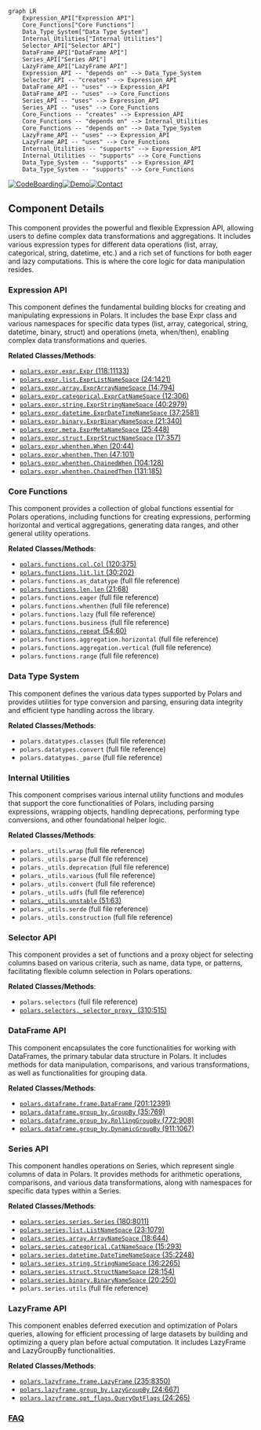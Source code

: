 ```mermaid
graph LR
    Expression_API["Expression API"]
    Core_Functions["Core Functions"]
    Data_Type_System["Data Type System"]
    Internal_Utilities["Internal Utilities"]
    Selector_API["Selector API"]
    DataFrame_API["DataFrame API"]
    Series_API["Series API"]
    LazyFrame_API["LazyFrame API"]
    Expression_API -- "depends on" --> Data_Type_System
    Selector_API -- "creates" --> Expression_API
    DataFrame_API -- "uses" --> Expression_API
    DataFrame_API -- "uses" --> Core_Functions
    Series_API -- "uses" --> Expression_API
    Series_API -- "uses" --> Core_Functions
    Core_Functions -- "creates" --> Expression_API
    Core_Functions -- "depends on" --> Internal_Utilities
    Core_Functions -- "depends on" --> Data_Type_System
    LazyFrame_API -- "uses" --> Expression_API
    LazyFrame_API -- "uses" --> Core_Functions
    Internal_Utilities -- "supports" --> Expression_API
    Internal_Utilities -- "supports" --> Core_Functions
    Data_Type_System -- "supports" --> Expression_API
    Data_Type_System -- "supports" --> Core_Functions
```
[![CodeBoarding](https://img.shields.io/badge/Generated%20by-CodeBoarding-9cf?style=flat-square)](https://github.com/CodeBoarding/CodeBoarding)[![Demo](https://img.shields.io/badge/Try%20our-Demo-blue?style=flat-square)](https://www.codeboarding.org/demo)[![Contact](https://img.shields.io/badge/Contact%20us%20-%20contact@codeboarding.org-lightgrey?style=flat-square)](mailto:contact@codeboarding.org)

## Component Details

This component provides the powerful and flexible Expression API, allowing users to define complex data transformations and aggregations. It includes various expression types for different data operations (list, array, categorical, string, datetime, etc.) and a rich set of functions for both eager and lazy computations. This is where the core logic for data manipulation resides.

### Expression API
This component defines the fundamental building blocks for creating and manipulating expressions in Polars. It includes the base Expr class and various namespaces for specific data types (list, array, categorical, string, datetime, binary, struct) and operations (meta, when/then), enabling complex data transformations and queries.


**Related Classes/Methods**:

- <a href="https://github.com/pola-rs/polars/blob/master/py-polars/polars/expr/expr.py#L118-L11133" target="_blank" rel="noopener noreferrer">`polars.expr.expr.Expr` (118:11133)</a>
- <a href="https://github.com/pola-rs/polars/blob/master/py-polars/polars/expr/list.py#L24-L1421" target="_blank" rel="noopener noreferrer">`polars.expr.list.ExprListNameSpace` (24:1421)</a>
- <a href="https://github.com/pola-rs/polars/blob/master/py-polars/polars/expr/array.py#L14-L794" target="_blank" rel="noopener noreferrer">`polars.expr.array.ExprArrayNameSpace` (14:794)</a>
- <a href="https://github.com/pola-rs/polars/blob/master/py-polars/polars/expr/categorical.py#L12-L306" target="_blank" rel="noopener noreferrer">`polars.expr.categorical.ExprCatNameSpace` (12:306)</a>
- <a href="https://github.com/pola-rs/polars/blob/master/py-polars/polars/expr/string.py#L40-L2979" target="_blank" rel="noopener noreferrer">`polars.expr.string.ExprStringNameSpace` (40:2979)</a>
- <a href="https://github.com/pola-rs/polars/blob/master/py-polars/polars/expr/datetime.py#L37-L2581" target="_blank" rel="noopener noreferrer">`polars.expr.datetime.ExprDateTimeNameSpace` (37:2581)</a>
- <a href="https://github.com/pola-rs/polars/blob/master/py-polars/polars/expr/binary.py#L21-L340" target="_blank" rel="noopener noreferrer">`polars.expr.binary.ExprBinaryNameSpace` (21:340)</a>
- <a href="https://github.com/pola-rs/polars/blob/master/py-polars/polars/expr/meta.py#L25-L448" target="_blank" rel="noopener noreferrer">`polars.expr.meta.ExprMetaNameSpace` (25:448)</a>
- <a href="https://github.com/pola-rs/polars/blob/master/py-polars/polars/expr/struct.py#L17-L357" target="_blank" rel="noopener noreferrer">`polars.expr.struct.ExprStructNameSpace` (17:357)</a>
- <a href="https://github.com/pola-rs/polars/blob/master/py-polars/polars/expr/whenthen.py#L20-L44" target="_blank" rel="noopener noreferrer">`polars.expr.whenthen.When` (20:44)</a>
- <a href="https://github.com/pola-rs/polars/blob/master/py-polars/polars/expr/whenthen.py#L47-L101" target="_blank" rel="noopener noreferrer">`polars.expr.whenthen.Then` (47:101)</a>
- <a href="https://github.com/pola-rs/polars/blob/master/py-polars/polars/expr/whenthen.py#L104-L128" target="_blank" rel="noopener noreferrer">`polars.expr.whenthen.ChainedWhen` (104:128)</a>
- <a href="https://github.com/pola-rs/polars/blob/master/py-polars/polars/expr/whenthen.py#L131-L185" target="_blank" rel="noopener noreferrer">`polars.expr.whenthen.ChainedThen` (131:185)</a>


### Core Functions
This component provides a collection of global functions essential for Polars operations, including functions for creating expressions, performing horizontal and vertical aggregations, generating data ranges, and other general utility operations.


**Related Classes/Methods**:

- <a href="https://github.com/pola-rs/polars/blob/master/py-polars/polars/functions/col.py#L120-L375" target="_blank" rel="noopener noreferrer">`polars.functions.col.Col` (120:375)</a>
- <a href="https://github.com/pola-rs/polars/blob/master/py-polars/polars/functions/lit.py#L30-L202" target="_blank" rel="noopener noreferrer">`polars.functions.lit.lit` (30:202)</a>
- `polars.functions.as_datatype` (full file reference)
- <a href="https://github.com/pola-rs/polars/blob/master/py-polars/polars/functions/len.py#L21-L68" target="_blank" rel="noopener noreferrer">`polars.functions.len.len` (21:68)</a>
- `polars.functions.eager` (full file reference)
- `polars.functions.whenthen` (full file reference)
- `polars.functions.lazy` (full file reference)
- `polars.functions.business` (full file reference)
- <a href="https://github.com/pola-rs/polars/blob/master/py-polars/polars/functions/repeat.py#L54-L60" target="_blank" rel="noopener noreferrer">`polars.functions.repeat` (54:60)</a>
- `polars.functions.aggregation.horizontal` (full file reference)
- `polars.functions.aggregation.vertical` (full file reference)
- `polars.functions.range` (full file reference)


### Data Type System
This component defines the various data types supported by Polars and provides utilities for type conversion and parsing, ensuring data integrity and efficient type handling across the library.


**Related Classes/Methods**:

- `polars.datatypes.classes` (full file reference)
- `polars.datatypes.convert` (full file reference)
- `polars.datatypes._parse` (full file reference)


### Internal Utilities
This component comprises various internal utility functions and modules that support the core functionalities of Polars, including parsing expressions, wrapping objects, handling deprecations, performing type conversions, and other foundational helper logic.


**Related Classes/Methods**:

- `polars._utils.wrap` (full file reference)
- `polars._utils.parse` (full file reference)
- `polars._utils.deprecation` (full file reference)
- `polars._utils.various` (full file reference)
- `polars._utils.convert` (full file reference)
- `polars._utils.udfs` (full file reference)
- <a href="https://github.com/pola-rs/polars/blob/master/py-polars/polars/_utils/unstable.py#L51-L63" target="_blank" rel="noopener noreferrer">`polars._utils.unstable` (51:63)</a>
- `polars._utils.serde` (full file reference)
- `polars._utils.construction` (full file reference)


### Selector API
This component provides a set of functions and a proxy object for selecting columns based on various criteria, such as name, data type, or patterns, facilitating flexible column selection in Polars operations.


**Related Classes/Methods**:

- `polars.selectors` (full file reference)
- <a href="https://github.com/pola-rs/polars/blob/master/py-polars/polars/selectors.py#L310-L515" target="_blank" rel="noopener noreferrer">`polars.selectors._selector_proxy_` (310:515)</a>


### DataFrame API
This component encapsulates the core functionalities for working with DataFrames, the primary tabular data structure in Polars. It includes methods for data manipulation, comparisons, and various transformations, as well as functionalities for grouping data.


**Related Classes/Methods**:

- <a href="https://github.com/pola-rs/polars/blob/master/py-polars/polars/dataframe/frame.py#L201-L12391" target="_blank" rel="noopener noreferrer">`polars.dataframe.frame.DataFrame` (201:12391)</a>
- <a href="https://github.com/pola-rs/polars/blob/master/py-polars/polars/dataframe/group_by.py#L35-L769" target="_blank" rel="noopener noreferrer">`polars.dataframe.group_by.GroupBy` (35:769)</a>
- <a href="https://github.com/pola-rs/polars/blob/master/py-polars/polars/dataframe/group_by.py#L772-L908" target="_blank" rel="noopener noreferrer">`polars.dataframe.group_by.RollingGroupBy` (772:908)</a>
- <a href="https://github.com/pola-rs/polars/blob/master/py-polars/polars/dataframe/group_by.py#L911-L1067" target="_blank" rel="noopener noreferrer">`polars.dataframe.group_by.DynamicGroupBy` (911:1067)</a>


### Series API
This component handles operations on Series, which represent single columns of data in Polars. It provides methods for arithmetic operations, comparisons, and various data transformations, along with namespaces for specific data types within a Series.


**Related Classes/Methods**:

- <a href="https://github.com/pola-rs/polars/blob/master/py-polars/polars/series/series.py#L180-L8011" target="_blank" rel="noopener noreferrer">`polars.series.series.Series` (180:8011)</a>
- <a href="https://github.com/pola-rs/polars/blob/master/py-polars/polars/series/list.py#L23-L1079" target="_blank" rel="noopener noreferrer">`polars.series.list.ListNameSpace` (23:1079)</a>
- <a href="https://github.com/pola-rs/polars/blob/master/py-polars/polars/series/array.py#L18-L644" target="_blank" rel="noopener noreferrer">`polars.series.array.ArrayNameSpace` (18:644)</a>
- <a href="https://github.com/pola-rs/polars/blob/master/py-polars/polars/series/categorical.py#L15-L293" target="_blank" rel="noopener noreferrer">`polars.series.categorical.CatNameSpace` (15:293)</a>
- <a href="https://github.com/pola-rs/polars/blob/master/py-polars/polars/series/datetime.py#L35-L2248" target="_blank" rel="noopener noreferrer">`polars.series.datetime.DateTimeNameSpace` (35:2248)</a>
- <a href="https://github.com/pola-rs/polars/blob/master/py-polars/polars/series/string.py#L36-L2265" target="_blank" rel="noopener noreferrer">`polars.series.string.StringNameSpace` (36:2265)</a>
- <a href="https://github.com/pola-rs/polars/blob/master/py-polars/polars/series/struct.py#L28-L154" target="_blank" rel="noopener noreferrer">`polars.series.struct.StructNameSpace` (28:154)</a>
- <a href="https://github.com/pola-rs/polars/blob/master/py-polars/polars/series/binary.py#L20-L250" target="_blank" rel="noopener noreferrer">`polars.series.binary.BinaryNameSpace` (20:250)</a>
- `polars.series.utils` (full file reference)


### LazyFrame API
This component enables deferred execution and optimization of Polars queries, allowing for efficient processing of large datasets by building and optimizing a query plan before actual computation. It includes LazyFrame and LazyGroupBy functionalities.


**Related Classes/Methods**:

- <a href="https://github.com/pola-rs/polars/blob/master/py-polars/polars/lazyframe/frame.py#L235-L8350" target="_blank" rel="noopener noreferrer">`polars.lazyframe.frame.LazyFrame` (235:8350)</a>
- <a href="https://github.com/pola-rs/polars/blob/master/py-polars/polars/lazyframe/group_by.py#L24-L667" target="_blank" rel="noopener noreferrer">`polars.lazyframe.group_by.LazyGroupBy` (24:667)</a>
- <a href="https://github.com/pola-rs/polars/blob/master/py-polars/polars/lazyframe/opt_flags.py#L24-L265" target="_blank" rel="noopener noreferrer">`polars.lazyframe.opt_flags.QueryOptFlags` (24:265)</a>




### [FAQ](https://github.com/CodeBoarding/GeneratedOnBoardings/tree/main?tab=readme-ov-file#faq)